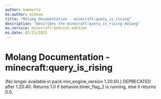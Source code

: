 ```yaml
---
author: mammerla
ms.author: mikeam
title: "Molang Documentation - minecraft:query_is_rising"
description: "Describes the minecraft:query_is_rising molang"
ms.service: minecraft-bedrock-edition
ms.date: 02/11/2025 
---
```


# Molang Documentation - minecraft:query_is_rising

(No longer available in pack min_engine_version 1.20.50.) DEPRECATED after 1.20.40. Returns 1.0 if behavior.timer_flag_2 is running, else it returns 0.0.
